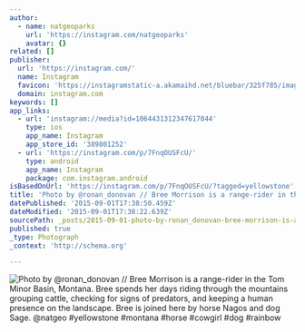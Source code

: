 ```yaml
---
author:
  - name: natgeoparks
    url: 'https://instagram.com/natgeoparks'
    avatar: {}
related: []
publisher:
  url: 'https://instagram.com/'
  name: Instagram
  favicon: 'https://instagramstatic-a.akamaihd.net/bluebar/325f785/images/ico/favicon.ico'
  domain: instagram.com
keywords: []
app_links:
  - url: 'instagram://media?id=1064431312347617044'
    type: ios
    app_name: Instagram
    app_store_id: '389801252'
  - url: 'https://instagram.com/p/7FnqOUSFcU/'
    type: android
    app_name: Instagram
    package: com.instagram.android
isBasedOnUrl: 'https://instagram.com/p/7FnqOUSFcU/?tagged=yellowstone'
title: 'Photo by @ronan_donovan // Bree Morrison is a range-rider in the Tom Minor Basin, Montana. Bree spends her days riding through the mountains grouping cattle, checking for signs of predators, and keeping a human presence on the landscape. Bree is joined here by horse Nagos and dog Sage. @natgeo #yellowstone #montana #horse #cowgirl #dog #rainbow'
datePublished: '2015-09-01T17:38:50.459Z'
dateModified: '2015-09-01T17:38:22.639Z'
sourcePath: _posts/2015-09-01-photo-by-ronan_donovan-bree-morrison-is-a-range-rider-in.md
published: true
_type: Photograph
_context: 'http://schema.org'

---
```

![Photo by &commat;ronan&lowbar;donovan &sol;&sol; Bree Morrison is a range-rider in the Tom Minor Basin&comma; Montana&period; Bree spends her days riding through the mountains grouping cattle&comma; checking for signs of predators&comma; and keeping a human presence on the landscape&period; Bree is joined here by horse Nagos and dog Sage&period; &commat;natgeo &num;yellowstone &num;montana &num;horse &num;cowgirl &num;dog &num;rainbow](https://igcdn-photos-a-a.akamaihd.net/hphotos-ak-xaf1/t51.2885-15/s750x750/sh0.08/e35/11950707_1641814052723304_1852169166_n.jpg)